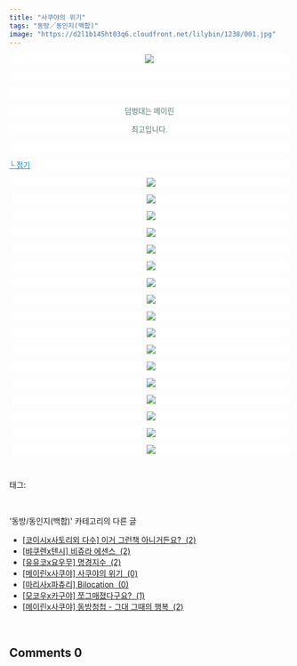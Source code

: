 ```yaml
---
title: "사쿠야의 위기"
tags: "동방／동인지(백합)"
image: "https://d2l1b145ht03q6.cloudfront.net/lilybin/1238/001.jpg"
---
```

<div class="article">
<div class="area_view">
<p style="text-align: center; background: white"><img src="{{ site.imgserver1 }}/lilybin/1238/001.jpg"/><span style="color:#557a74; font-family:돋움; font-size:10pt">
</span></p><p style="text-align: justify; background: white">
 </p><p style="text-align: justify; background: white">
 </p><p style="text-align: center; background: white"><span style="color:#557a74; font-family:돋움; font-size:10pt">덤벙대는 메이린
</span></p><p style="text-align: center; background: white"><span style="color:#557a74; font-family:돋움; font-size:10pt">최고입니다.
</span></p><p style="text-align: justify; background: white">
 </p><p style="text-align: justify; background: white"><a href="http://blog.naver.com/PostView.nhn?blogId=cjb0236&amp;logNo=150147499683&amp;parentCategoryNo=&amp;categoryNo=41&amp;viewDate=&amp;isShowPopularPosts=false&amp;from=postView"><span style="color:#0482d6; font-family:돋움; font-size:10pt; text-decoration:underline">└ 접기</span></a><span style="color:#557a74; font-family:돋움; font-size:10pt">
</span></p><p style="text-align: center; background: white; margin-left: 4pt"><a href="http://www.gophoto.it/view.php?i=http://img2.ruliweb.daum.net/mypi/gup/75/2890_2.jpg"><img src="{{ site.imgserver1 }}/lilybin/1238/002.jpg"/></a><span style="color:#333333; font-family:굴림; font-size:10pt">
</span></p><p style="text-align: center; background: white; margin-left: 4pt"><a href="http://www.gophoto.it/view.php?i=http://img2.ruliweb.daum.net/mypi/gup/75/2890_3.jpg"><img src="{{ site.imgserver1 }}/lilybin/1238/003.jpg"/></a><span style="color:#333333; font-family:굴림; font-size:10pt">
</span></p><p style="text-align: center; background: white; margin-left: 4pt"><a href="http://www.gophoto.it/view.php?i=http://img2.ruliweb.daum.net/mypi/gup/75/2890_4.jpg"><img src="{{ site.imgserver1 }}/lilybin/1238/004.jpg"/></a><span style="color:#333333; font-family:굴림; font-size:10pt">
</span></p><p style="text-align: center; background: white; margin-left: 4pt"><a href="http://www.gophoto.it/view.php?i=http://img2.ruliweb.daum.net/mypi/gup/75/2890_5.jpg"><img src="{{ site.imgserver1 }}/lilybin/1238/005.jpg"/></a><span style="color:#333333; font-family:굴림; font-size:10pt">
</span></p><p style="text-align: center; background: white; margin-left: 4pt"><a href="http://www.gophoto.it/view.php?i=http://img2.ruliweb.daum.net/mypi/gup/75/2890_6.jpg"><img src="{{ site.imgserver1 }}/lilybin/1238/006.jpg"/></a><span style="color:#333333; font-family:굴림; font-size:10pt">
</span></p><p style="text-align: center; background: white; margin-left: 4pt"><a href="http://www.gophoto.it/view.php?i=http://img2.ruliweb.daum.net/mypi/gup/75/2890_7.jpg"><img src="{{ site.imgserver1 }}/lilybin/1238/007.jpg"/></a><span style="color:#333333; font-family:굴림; font-size:10pt">
</span></p><p style="text-align: center; background: white; margin-left: 4pt"><a href="http://www.gophoto.it/view.php?i=http://img2.ruliweb.daum.net/mypi/gup/75/2890_8.jpg"><img src="{{ site.imgserver1 }}/lilybin/1238/008.jpg"/></a><span style="color:#333333; font-family:굴림; font-size:10pt">
</span></p><p style="text-align: center; background: white; margin-left: 4pt"><a href="http://www.gophoto.it/view.php?i=http://img2.ruliweb.daum.net/mypi/gup/75/2890_9.jpg"><img src="{{ site.imgserver1 }}/lilybin/1238/009.jpg"/></a><span style="color:#333333; font-family:굴림; font-size:10pt">
</span></p><p style="text-align: center; background: white; margin-left: 4pt"><a href="http://www.gophoto.it/view.php?i=http://img2.ruliweb.daum.net/mypi/gup/75/2890_10.jpg"><img src="{{ site.imgserver1 }}/lilybin/1238/010.jpg"/></a><span style="color:#333333; font-family:굴림; font-size:10pt">
</span></p><p style="text-align: center; background: white; margin-left: 4pt"><a href="http://www.gophoto.it/view.php?i=http://img2.ruliweb.daum.net/mypi/gup/75/2890_11.jpg"><img src="{{ site.imgserver1 }}/lilybin/1238/011.jpg"/></a><span style="color:#333333; font-family:굴림; font-size:10pt">
</span></p><p style="text-align: center; background: white; margin-left: 4pt"><a href="http://www.gophoto.it/view.php?i=http://img2.ruliweb.daum.net/mypi/gup/75/2890_48850.jpg"><img src="{{ site.imgserver1 }}/lilybin/1238/012.jpg"/></a><span style="color:#333333; font-family:굴림; font-size:10pt">
</span></p><p style="text-align: center; background: white; margin-left: 4pt"><a href="http://www.gophoto.it/view.php?i=http://img2.ruliweb.daum.net/mypi/gup/75/2890_48861.jpg"><img src="{{ site.imgserver1 }}/lilybin/1238/013.jpg"/></a><span style="color:#333333; font-family:굴림; font-size:10pt">
</span></p><p style="text-align: center; background: white; margin-left: 4pt"><a href="http://www.gophoto.it/view.php?i=http://img2.ruliweb.daum.net/mypi/gup/75/2890_48862.jpg"><img src="{{ site.imgserver1 }}/lilybin/1238/014.jpg"/></a><span style="color:#333333; font-family:굴림; font-size:10pt">
</span></p><p style="text-align: center; background: white; margin-left: 4pt"><a href="http://www.gophoto.it/view.php?i=http://img2.ruliweb.daum.net/mypi/gup/75/2890_48863.jpg"><img src="{{ site.imgserver1 }}/lilybin/1238/015.jpg"/></a><span style="color:#333333; font-family:굴림; font-size:10pt">
</span></p><p style="text-align: center; background: white; margin-left: 4pt"><a href="http://www.gophoto.it/view.php?i=http://img2.ruliweb.daum.net/mypi/gup/75/2890_48864.jpg"><img src="{{ site.imgserver1 }}/lilybin/1238/016.jpg"/></a><span style="color:#333333; font-family:굴림; font-size:10pt">
</span></p><p style="text-align: center; background: white; margin-left: 4pt"><a href="http://www.gophoto.it/view.php?i=http://img2.ruliweb.daum.net/mypi/gup/75/2890_48865.jpg"><img src="{{ site.imgserver1 }}/lilybin/1238/017.jpg"/></a><span style="color:#333333; font-family:굴림; font-size:10pt">
</span></p><p style="text-align: center; background: white; margin-left: 4pt"><a href="http://www.gophoto.it/view.php?i=http://img2.ruliweb.daum.net/mypi/gup/75/2890_48866.jpg" target="_blank"></a><a href="http://www.gophoto.it/view.php?i=http://img2.ruliweb.daum.net/mypi/gup/75/2890_48866.jpg"><img src="{{ site.imgserver1 }}/lilybin/1238/018.jpg"/></a></p>
</div></div><br/>
<div class="tagTrail">
<p>태그: </p>
<ul>
</ul>
</div><br/>
<div class="another">
<p>'동방/동인지(백합)' 카테고리의 다른 글</p>
<ul>
<li><a href="/lilybin_1241">
[코이시x사토리외 다수] 이거 그런책 아니거든요?  (2)
</a></li>
<li><a href="/lilybin_1240">
[뱌쿠렌x텐시] 비쥬라 에센스  (2)
</a></li>
<li><a href="/lilybin_1239">
[유유코x요우무] 명경지수  (2)
</a></li>
<li><a href="/lilybin_1238">
[메이린x사쿠야] 사쿠야의 위기  (0)
</a></li>
<li><a href="/lilybin_1237">
[마리사x파츄리] Bilocation  (0)
</a></li>
<li><a href="/lilybin_1236">
[모코우x카구야] 쪼그매졌다구요?  (1)
</a></li>
<li><a href="/lilybin_1235">
[메이린x사쿠야] 동방청첩 - 그대 그때의 행복  (2)
</a></li>
</ul>
</div><br/>
<div class="comment">
<h2 class="bold">Comments <span id="commentCount1238">0</span></h2>
<div style="clear:both;">
<div id="entry1238Comment" style="display:block">
</div>
</div>
</div><br/>
<br/>
<p id="refer"></p>
<br/>

